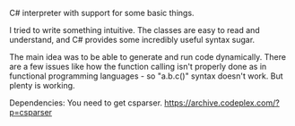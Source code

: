 
C# interpreter with support for some basic things.

I tried to write something intuitive. The classes are easy to read and understand, and C# provides some incredibly useful syntax sugar.

The main idea was to be able to generate and run code dynamically. There are a few issues like how the function calling isn't properly done as in functional programming languages - so "a.b.c()" syntax doesn't work. But plenty is working.


Dependencies: You need to get csparser. https://archive.codeplex.com/?p=csparser


